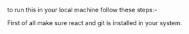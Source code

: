 to run this in your local machine follow these steps:-

First of all make sure react and git is installed in your system.
